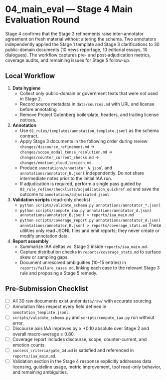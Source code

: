 # 04_main_eval — Stage 4 Main Evaluation Round

Stage 4 confirms that the Stage 3 refinements raise inter-annotator agreement on fresh material without altering the schema. Two annotators independently applied the Stage 1 template and Stage 3 clarifications to 30 public-domain documents (10 news reportage, 10 editorial essays, 10 dialogues). The workflow captures pre- and post-adjudication metrics, coverage audits, and remaining issues for Stage 5 follow-up.

## Local Workflow
1. **Data hygiene**
   - Collect only public-domain or government texts that were *not* used in Stage 2.
   - Record source metadata in `data/sources.md` with URL and license before annotating.
   - Remove Project Gutenberg boilerplate, headers, and trailing license notices.
2. **Annotation**
   - Use `01_rules/templates/annotation_template.jsonl` as the schema contract.
   - Apply Stage 3 documents in the following order during review: `changes/discourse_refinement.md` → `changes/scope_modal_tense_resolution.md` → `changes/counter_current_checks.md` → `changes/emotion_cloud_lexicon.md`.
   - Produce `annotations/annotator_A.jsonl` and `annotations/annotator_B.jsonl` independently. Do not share intermediate notes prior to the initial IAA run.
   - If adjudication is required, perform a single pass guided by `03_rule_refine/checklists/adjudication_quickref.md` and save the outcome to `annotations/adjudicated.jsonl`.
3. **Validation scripts** (read-only checks)
   - `python scripts/validate_schema.py annotations/annotator_*.jsonl`
   - `python scripts/compute_iaa.py annotations/annotator_A.jsonl annotations/annotator_B.jsonl > reports/iaa_main.md`
   - `python scripts/coverage_report.py annotations/annotator_A.jsonl annotations/annotator_B.jsonl > reports/coverage_stats.md`
   These utilities only read JSONL files and emit reports; they never create or modify annotation data.
4. **Report assembly**
   - Summarize IAA deltas vs. Stage 2 inside `reports/iaa_main.md`.
   - Capture distribution checks in `reports/coverage_stats.md` to surface skew or sampling gaps.
   - Document unresolved ambiguities (10–15 entries) in `reports/failure_cases.md`, linking each case to the relevant Stage 3 rule and proposing a Stage 5 remedy.

## Pre-Submission Checklist
- [ ] All 30 raw documents exist under `data/raw/` with accurate sourcing.
- [ ] Annotation files respect every field defined in `annotation_template.jsonl`.
- [ ] `scripts/validate_schema.py` and `scripts/compute_iaa.py` run without error.
- [ ] Discourse axis IAA improves by ≥ +0.10 absolute over Stage 2 and overall macro-average ≥ 0.80.
- [ ] Coverage report includes discourse, scope, counter-current, and emotion counts.
- [ ] `success_criteria/gate_G4.md` is satisfied and referenced in `reports/iaa_main.md`.
- [ ] Validation section in the Stage 4 response explicitly addresses data licensing, guideline usage, metric improvement, tool read-only behavior, and remaining ambiguities.
